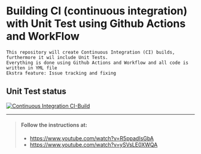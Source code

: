 # Building CI (continuous integration) with Unit Test using Github Actions and WorkFlow
```
This repository will create Continuous Integration (CI) builds, 
furthermore it wil include Unit Tests. 
Everything is done using Github Actions and Workflow and all code is written in YML file
Ekstra feature: Issue tracking and fixing
```

## Unit Test status
[![Continuous Integration CI-Build](https://github.com/RKKPdk/CI-Build-and-Unit-Tests/actions/workflows/CI-Build.yml/badge.svg)](https://github.com/RKKPdk/CI-Build-and-Unit-Tests/actions/workflows/CI-Build.yml)

---
> #### Follow the instructions at: 
> - https://www.youtube.com/watch?v=R5ppadIsGbA
> - https://www.youtube.com/watch?v=ySVsLE0XWQA
> 
